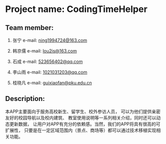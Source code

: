 # Project name: CodingTimeHelper

## Team member:

1. 张宁	 e-mail: ning1994724@163.com

2. 韩京儒  e-mail: lou2is@163.com

3. 石成   e-mail: 523656402@qq.com

4. 李山雨  e-mail: 1021031203@qq.com

5. 桂晓凡  e-mail: guixiaofan@pku.edu.cn  

## Description:

本APP主要面向于服务高校新生、留学生、校外参访人员，
可以为他们提供亲密友好的校园导航以及校内建筑、
教室使用说明等一系列相关介绍，同时还可以动态更新数据，
让用户对APP有充分的依赖感。当然，我们的APP将具有很高的可扩展性，
只要是在一定区域范围内（景点、商场等）都可以通过技术移植实现相关功能。





